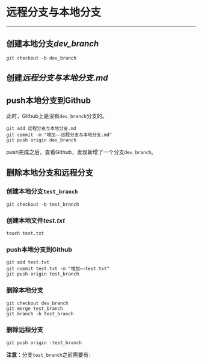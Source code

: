 # 远程分支与本地分支
****
## 创建本地分支*dev_branch*
`git checkout -b dev_branch`
## 创建*远程分支与本地分支.md*

## push本地分支到Github
此时，Github上是没有`dev_branch`分支的。

```
git add 远程分支与本地分支.md
git commit -m "增加——远程分支与本地分支.md"
git push origin dev_branch
```
push完成之后，查看Github，发现新增了一个分支`dev_branch`。

## 删除本地分支和远程分支
### 创建本地分支`test_branch`
`git checkout -b test_branch`
### 创建本地文件*test.txt*
`touch test.txt`
### push本地分支到Github
```
git add test.txt
git commit test.txt -m "增加——test.txt"
git push origin test_branch
```
### 删除本地分支
```
git checkout dev_branch
git merge test_branch
git branch -b test_branch
```
### 删除远程分支
`git push origin :test_branch`  

**注意**：分支`test_branch`之前需要有`:`